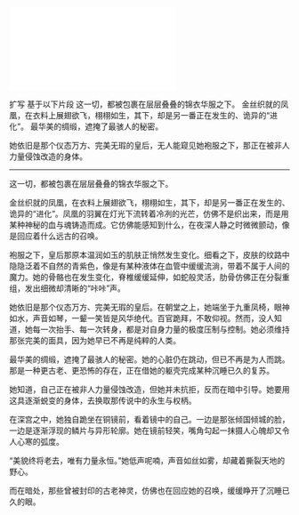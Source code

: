![](../0826/224.md)   

扩写 基于以下片段
这一切，都被包裹在层层叠叠的锦衣华服之下。
金丝织就的凤凰，在衣料上展翅欲飞，栩栩如生，其下，却是另一番正在发生的、诡异的“进化”。
最华美的绸缎，遮掩了最骇人的秘密。

她依旧是那个仪态万方、完美无瑕的皇后，无人能窥见她袍服之下，那正在被非人力量侵蚀改造的身体。

----


这一切，都被包裹在层层叠叠的锦衣华服之下。

金丝织就的凤凰，在衣料上展翅欲飞，栩栩如生，其下，却是另一番正在发生的、诡异的“进化”。凤凰的羽翼在灯光下流转着冷冽的光芒，仿佛不是织出来，而是用某种神秘的血与魂铸造而成。它仿佛能感知到什么，在夜深人静之时微微颤动，像是回应着什么远古的召唤。

袍服之下，皇后那原本温润如玉的肌肤正悄然发生变化。细看之下，皮肤的纹路中隐隐泛着不自然的青紫色，像是有某种液体在血管中缓缓流淌，带着不属于人间的魔力。她的骨骼也在发生变化，脊椎缓缓延伸，如蛇般灵活，肋骨仿佛正在分裂重组，发出细微却清晰的“咔咔”声。

她依旧是那个仪态万方、完美无瑕的皇后。在朝堂之上，她端坐于九重凤椅，眼神如水，声音如琴，一颦一笑皆是风华绝代。百官跪拜，不敢仰视。然而，没人知道，她每一次抬手、每一次转身，都是对自身力量的极度压制与控制。她必须维持那张完美的面具，因为她早已不再是纯粹的人类。

最华美的绸缎，遮掩了最骇人的秘密。她的心脏仍在跳动，但已不再是为人而跳。那是一种更古老、更恐怖的存在，正在借她的躯壳完成某种沉睡已久的复苏。

她知道，自己正在被非人力量侵蚀改造，但她并未抗拒，反而在暗中引导。她要用这具逐渐蜕变的身体，去换取那传说中的永生与权柄。

在深宫之中，她独自跪坐在铜镜前，看着镜中的自己。一边是那张倾国倾城的脸，一边是逐渐浮现的鳞片与异形轮廓。她在镜前轻笑，嘴角勾起一抹摄人心魄却又令人心寒的弧度。

“美貌终将老去，唯有力量永恒。”她低声呢喃，声音如丝如雾，却藏着撕裂天地的野心。

而在暗处，那些曾被封印的古老神灵，仿佛也在回应她的召唤，缓缓睁开了沉睡已久的眼。

